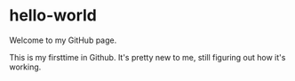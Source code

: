# hello-world
Welcome to my GitHub page.

This is my firsttime in Github. 
It's pretty new to me, still figuring out how it's working.
